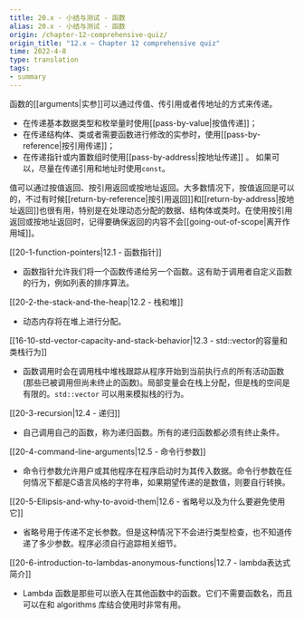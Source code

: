 ```yaml
---
title: 20.x - 小结与测试 - 函数
alias: 20.x - 小结与测试 - 函数
origin: /chapter-12-comprehensive-quiz/
origin_title: "12.x — Chapter 12 comprehensive quiz"
time: 2022-4-8
type: translation
tags:
- summary
---
```




函数的[[arguments|实参]]可以通过传值、传引用或者传地址的方式来传递。
- 在传递基本数据类型和枚举量时使用[[pass-by-value|按值传递]]；
- 在传递结构体、类或者需要函数进行修改的实参时，使用[[pass-by-reference|按引用传递]]；
- 在传递指针或内置数组时使用[[pass-by-address|按地址传递]] 。
如果可以，尽量在传递引用和地址时使用`const`。

值可以通过按值返回、按引用返回或按地址返回。大多数情况下，按值返回是可以的，不过有时候[[return-by-reference|按引用返回]]和[[return-by-address|按地址返回]]也很有用，特别是在处理动态分配的数据、结构体或类时。在使用按引用返回或按地址返回时，记得要确保返回的内容不会[[going-out-of-scope|离开作用域]]。

[[20-1-function-pointers|12.1 - 函数指针]]

- 函数指针允许我们将一个函数传递给另一个函数。这有助于调用者自定义函数的行为，例如列表的排序算法。

[[20-2-the-stack-and-the-heap|12.2 - 栈和堆]]

- 动态内存将在堆上进行分配。

[[16-10-std-vector-capacity-and-stack-behavior|12.3 - std::vector的容量和类栈行为]]

- 函数调用时会在调用栈中堆栈跟踪从程序开始到当前执行点的所有活动函数(那些已被调用但尚未终止的函数)。局部变量会在栈上分配，但是栈的空间是有限的。`std::vector` 可以用来模拟栈的行为。

[[20-3-recursion|12.4 - 递归]]

- 自己调用自己的函数，称为递归函数。所有的递归函数都必须有终止条件。

[[20-4-command-line-arguments|12.5 - 命令行参数]]

- 命令行参数允许用户或其他程序在程序启动时为其传入数据。命令行参数在任何情况下都是C语言风格的字符串，如果期望传递的是数值，则要自行转换。

[[20-5-Ellipsis-and-why-to-avoid-them|12.6 - 省略号以及为什么要避免使用它]]

- 省略号用于传递不定长参数。但是这种情况下不会进行类型检查，也不知道传递了多少参数。程序必须自行追踪相关细节。

[[20-6-introduction-to-lambdas-anonymous-functions|12.7 - lambda表达式简介]]

- Lambda 函数是那些可以嵌入在其他函数中的函数。它们不需要函数名，而且可以在和 algorithms 库结合使用时非常有用。